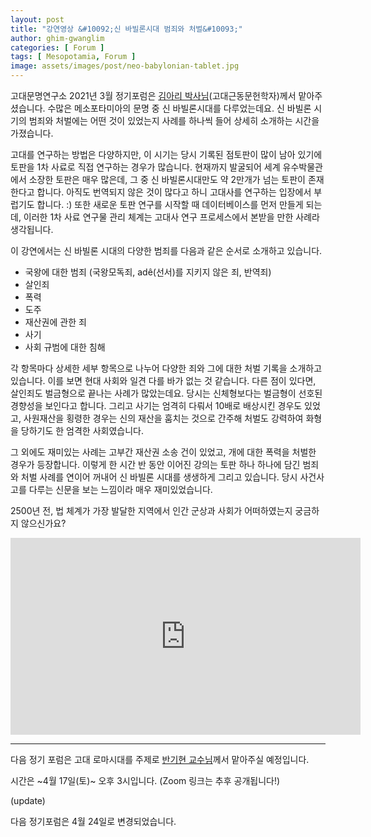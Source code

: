 ```yaml
---
layout: post
title: "강연영상 &#10092;신 바빌론시대 범죄와 처벌&#10093;"
author: ghim-gwanglim
categories: [ Forum ]
tags: [ Mesopotamia, Forum ]
image: assets/images/post/neo-babylonian-tablet.jpg
---
```


고대문명연구소 2021년 3월 정기포럼은 [김아리 박사님](/author-arkim)(고대근동문헌학자)께서 맡아주셨습니다. 수많은 메소포타미아의 문명 중 신 바빌론시대를 다루었는데요. 신 바빌론 시기의 범죄와 처벌에는 어떤 것이 있었는지 사례를 하나씩 들어 상세히 소개하는 시간을 가졌습니다.

고대를 연구하는 방법은 다양하지만, 이 시기는 당시 기록된 점토판이 많이 남아 있기에 토판을 1차 사료로 직접 연구하는 경우가 많습니다. 현재까지 발굴되어 세계 유수박물관에서 소장한 토판은 매우 많은데, 그 중 신 바빌론시대만도 약 2만개가 넘는 토판이 존재한다고 합니다. 아직도 번역되지 않은 것이 많다고 하니 고대사를 연구하는 입장에서 부럽기도 합니다. :) 또한 새로운 토판 연구를 시작할 때 데이터베이스를 먼저 만들게 되는데, 이러한 1차 사료 연구물 관리 체계는 고대사 연구 프로세스에서 본받을 만한 사례라 생각됩니다.

이 강연에서는 신 바빌론 시대의 다양한 범죄를 다음과 같은 순서로 소개하고 있습니다.

* 국왕에 대한 범죄 (국왕모독죄, adê(선서)를 지키지 않은 죄, 반역죄)
* 살인죄
* 폭력
* 도주
* 재산권에 관한 죄
* 사기
* 사회 규범에 대한 침해

각 항목마다 상세한 세부 항목으로 나누어 다양한 죄와 그에 대한 처벌 기록을 소개하고 있습니다. 이를 보면 현대 사회와 일견 다를 바가 없는 것 같습니다. 다른 점이 있다면, 살인죄도 벌금형으로 끝나는 사례가 많았는데요. 당시는 신체형보다는 벌금형이 선호된 경향성을 보인다고 합니다. 그리고 사기는 엄격히 다뤄서 10배로 배상시킨 경우도 있었고, 사원재산을 횡령한 경우는 신의 재산을 훔치는 것으로 간주해 처벌도 강력하여 화형을 당하기도 한 엄격한 사회였습니다.

그 외에도 재미있는 사례는 고부간 재산권 소송 건이 있었고, 개에 대한 폭력을 처벌한 경우가 등장합니다. 이렇게 한 시간 반 동안 이어진 강의는 토판 하나 하나에 담긴 범죄와 처벌 사례를 연이어 꺼내어 신 바빌론 시대를 생생하게 그리고 있습니다. 당시 사건사고를 다루는 신문을 보는 느낌이라 매우 재미있었습니다.

2500년 전, 법 체계가 가장 발달한 지역에서 인간 군상과 사회가 어떠하였는지 궁금하지 않으신가요?

<iframe width="560" height="315" src="https://www.youtube.com/embed/tMT0UOUgWsI" title="YouTube video player" frameborder="0" allow="accelerometer; autoplay; clipboard-write; encrypted-media; gyroscope; picture-in-picture" allowfullscreen></iframe>


----

다음 정기 포럼은 고대 로마시대를 주제로 [반기현 교수님](/author-ban)께서 맡아주실 예정입니다.

시간은 ~4월 17일(토)~ 오후 3시입니다. (Zoom 링크는 추후 공개됩니다!)

(update)

다음 정기포럼은 4월 24일로 변경되었습니다.
